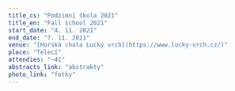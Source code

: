 ```yaml
---
title_cs: "Podzimní škola 2021"
title_en: "Fall school 2021"
start_date: "4. 11. 2021"
end_date: "7. 11. 2021"
venue: "[Horská chata Lucký vrch](https://www.lucky-vrch.cz/)"
place: "Telecí"
attendies: "~41"
abstracts_link: "abstrakty"
photo_link: "fotky"
---
```


